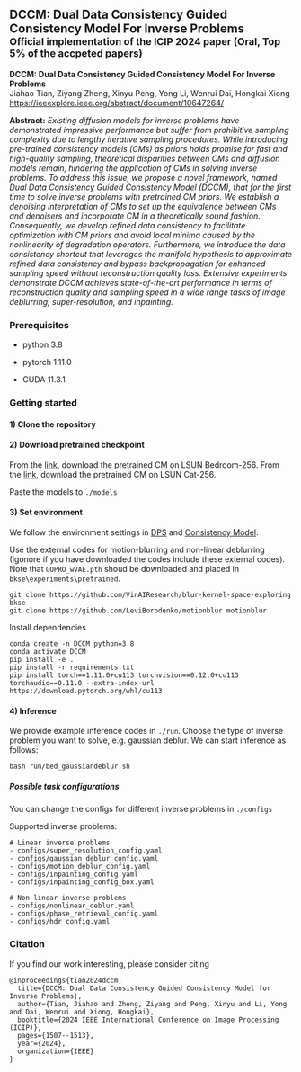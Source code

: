 ## DCCM: Dual Data Consistency Guided Consistency Model For Inverse Problems <br><sub>Official implementation of the ICIP 2024 paper (Oral, Top 5% of the accpeted papers)

**DCCM: Dual Data Consistency Guided Consistency Model For Inverse Problems** <br>
Jiahao Tian, Ziyang Zheng, Xinyu Peng, Yong Li, Wenrui Dai, Hongkai Xiong
https://ieeexplore.ieee.org/abstract/document/10647264/

**Abstract:** *Existing diffusion models for inverse problems have demonstrated impressive performance but suffer from prohibitive sampling complexity due to lengthy iterative sampling procedures. While introducing pre-trained consistency models (CMs) as priors holds promise for fast and high-quality sampling, theoretical disparities between CMs and diffusion models remain, hindering the application of CMs in solving inverse problems. To address this issue, we propose a novel framework, named Dual Data Consistency Guided Consistency Model (DCCM), that for the first time to solve inverse problems with pretrained CM priors. We establish a denoising interpretation of CMs to set up the equivalence between CMs and denoisers and incorporate CM in a theoretically sound fashion. Consequently, we develop refined data consistency to facilitate optimization with CM priors and avoid local minima caused by the nonlinearity of degradation operators. Furthermore, we introduce the data consistency shortcut that leverages the manifold hypothesis to approximate refined data consistency and bypass backpropagation for enhanced sampling speed without reconstruction quality loss. Extensive experiments demonstrate DCCM achieves state-of-the-art performance in terms of reconstruction quality and sampling speed in a wide range tasks of image deblurring, super-resolution, and inpainting.*


### Prerequisites
- python 3.8

- pytorch 1.11.0

- CUDA 11.3.1

### Getting started 

#### 1) Clone the repository

#### 2) Download pretrained checkpoint
From the [link](https://openaipublic.blob.core.windows.net/consistency/cd_bedroom256_lpips.pt), download the pretrained CM on LSUN Bedroom-256.
From the [link](https://openaipublic.blob.core.windows.net/consistency/cd_cat256_lpips.pt), download the pretrained CM on LSUN Cat-256.

Paste the models to  ```./models```

#### 3) Set environment
We follow the environment settings in [DPS](https://github.com/DPS2022/diffusion-posterior-sampling) and [Consistency Model](https://github.com/openai/consistency_models).

Use the external codes for motion-blurring and non-linear deblurring (Igonore if you have downloaded the codes include these external codes). Note that ```GOPRO_wVAE.pth``` shoud be downloaded and placed in ```bkse\experiments\pretrained```.

```
git clone https://github.com/VinAIResearch/blur-kernel-space-exploring bkse
git clone https://github.com/LeviBorodenko/motionblur motionblur
```

Install dependencies

```
conda create -n DCCM python=3.8
conda activate DCCM
pip install -e .
pip install -r requirements.txt
pip install torch==1.11.0+cu113 torchvision==0.12.0+cu113 torchaudio==0.11.0 --extra-index-url https://download.pytorch.org/whl/cu113
```

#### 4) Inference
We provide example inference codes in ```./run```.
Choose the type of inverse problem you want to solve, e.g. gaussian deblur. We can start inference as follows:
```
bash run/bed_gaussiandeblur.sh
```
##### Possible task configurations
You can change the configs for different inverse problems in ```./configs```

Supported inverse problems:
```
# Linear inverse problems
- configs/super_resolution_config.yaml
- configs/gaussian_deblur_config.yaml
- configs/motion_deblur_config.yaml
- configs/inpainting_config.yaml
- configs/inpainting_config_box.yaml

# Non-linear inverse problems
- configs/nonlinear_deblur.yaml
- configs/phase_retrieval_config.yaml
- configs/hdr_config.yaml
```
### Citation
If you find our work interesting, please consider citing
```
@inproceedings{tian2024dccm,
  title={DCCM: Dual Data Consistency Guided Consistency Model for Inverse Problems},
  author={Tian, Jiahao and Zheng, Ziyang and Peng, Xinyu and Li, Yong and Dai, Wenrui and Xiong, Hongkai},
  booktitle={2024 IEEE International Conference on Image Processing (ICIP)},
  pages={1507--1513},
  year={2024},
  organization={IEEE}
}
```

